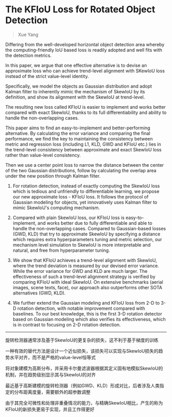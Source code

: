 # The KFIoU Loss for Rotated Object Detection

> Xue Yang

Differing from the well-developed horizontal object detection area whereby the computing-friendly IoU based loss is readily adopted and well fits with the detection metrics.

In this paper, we argue that one effective alternative is to devise an approximate loss who can achieve trend-level alignment with SKewIoU loss instead of the strict value-level identity.

Specifically, we model the objects as Gaussian distribution and adopt Kalman filter to inherently mimic the mechanism of SkewIoU by its definition, and show its alignment with the SkewIoU at trend-level.

The resulting new loss called KFIoU is easier to implement and works better compared with exact SkewIoU, thanks to its full differentiability and ability to handle the non-overlapping cases.

This paper aims to find an easy-to-implement and better-performing alternative. By calculating the error variance and comparing the final performance, we find the key to maintaining the consistency between metric and regression loss (including L1, KLD, GWD and KFIoU etc.) lies in the trend-level consistency between approximate and exact SkewIoU loss rather than value-level consistency.

Then we use a center point loss to narrow the distance between the center of the two Gaussian distributions, follow by calculating the overlap area under the new position through Kalman filter.

1) For rotation detection, instead of exactly computing the SkewIoU loss which is tedious and unfriendly to differentiable learning, we propose our new approximate loss - KFIoU loss. It follows the protocol of Gaussian modeling for objects, yet innovatively uses Kalman filter to mimic SkewIoU's computing mechanism.

2) Compared with plain SkewIoU loss, our KFIoU loss is easy-to-implement, and works better due to fully differentiable and able to handle the non-overlapping cases. Compared to Gaussian-based losses (GWD, KLD) that try to approximate SkewIoU by specifying a distance which requires extra hyperparameters tuning and metric selection, our mechanism level simulation to SkewIoU is more interpretable and natural, and free from hyperparameter tuning.

3) We show that KFIoU achieves a trend-level alignment with SkewIoU, where the trend deviation is measured by our devised error variance. While the error variance for GWD and KLD are much larger. The effectiveness of such a trend-level alignment strategy is verified by comparing KFIoU with ideal SkewIoU. On extensive benchmarks (aerial images, scene texts, face), our approach also outperforms other SOTA alternatives (GWD, KLD).

4) We further extend the Gaussian modeling and KFIoU loss from 2-D to 3-D rotation detection, with notable improvement compared with baselines. To our best knowledge, this is the first 3-D rotation detector based on Gaussian modeling which also verifies its effectiveness, which is in contrast to focusing on 2-D rotation detection.

-----------

旋转检测器通常涉及基于SkewIoU的更复杂的损失，这不利于基于梯度的训练

一种有效的替代方法是设计一个近似损失，该损失可以实现与SkewIoU损失的趋势水平对齐，而不是严格的value-level恒等式

将对象建模为高斯分布，并采用卡尔曼滤波器根据其定义固有地模拟SkewIoU的机制，并在趋势级别显示其与SkewIoU的对齐

最近基于高斯建模的旋转检测器（例如GWD、KLD）形成对比，后者涉及人类指定的分布距离度量，需要额外的超参数调整

由于其完全可微性和处理非重叠情况的能力，与精确SkewIoU相比，产生的称为KFIoU的新损失更易于实现，并且工作得更好

